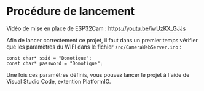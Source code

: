 # Procédure de lancement

Vidéo de mise en place de ESP32Cam : https://youtu.be/iwUzKX_GJJs

Afin de lancer correctement ce projet, il faut dans un premier temps vérifier que les paramètres du WIFI dans le fichier ```src/CameraWebServer.ino``` :
```
const char* ssid = "Domotique";
const char* password = "Domotique";
```

Une fois ces paramètres définis, vous pouvez lancer le projet à l'aide de Visual Studio Code, extention PlatformIO.
